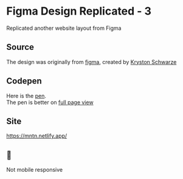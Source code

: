 # Figma Design Replicated - 3
Replicated another website layout from Figma

## Source
The design was originally from [figma](https://www.figma.com/community/file/788675347108478517), created by [Kryston Schwarze](https://www.figma.com/@kryston)

## Codepen
Here is the [pen](https://codepen.io/emekaorji/pen/poWxLLp).
<br>
The pen is better on [full page view](https://codepen.io/emekaorji/full/poWxLLp)

## Site
https://mntn.netlify.app/

## &#128681;
Not mobile responsive

